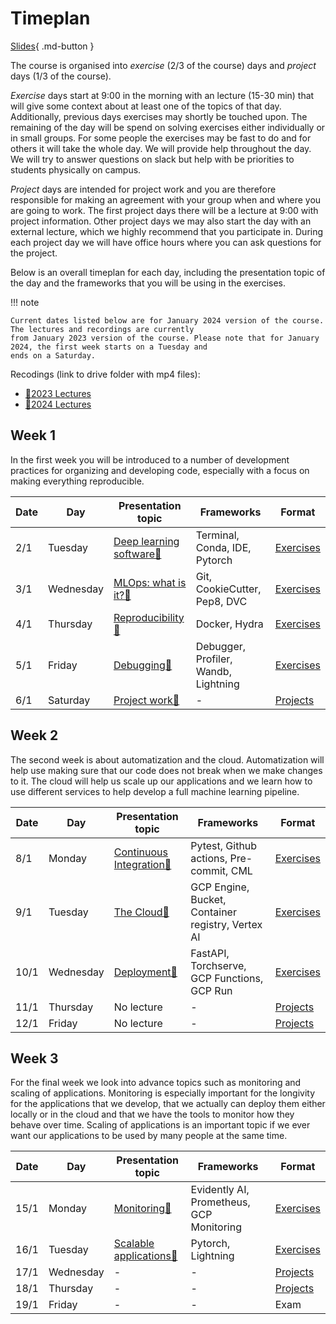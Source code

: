 # Timeplan

[Slides](slides/IntroToTheCourse.pdf){ .md-button }

The course is organised into *exercise* (2/3 of the course) days and *project* days (1/3 of the course).

*Exercise* days start at 9:00 in the morning with an lecture (15-30 min) that will give some context about at least one
of the topics of that day. Additionally, previous days exercises may shortly be touched upon. The remaining of the day
will be spend on solving exercises either individually or in small groups. For some people the exercises may be fast to
do and for others it will take the whole day. We will provide help throughout the day. We will try to answer questions
on slack but help with be priorities to students physically on campus.

*Project* days are intended for project work and you are therefore responsible for making an agreement with your group
when and where you are going to work. The first project days there will be a lecture at 9:00 with project information.
Other project days we may also start the day with an external lecture, which we highly recommend that you participate
in. During each project day we will have office hours where you can ask questions for the project.

Below is an overall timeplan for each day, including the presentation topic of the day and the frameworks that you will
be using in the exercises.

!!! note

    Current dates listed below are for January 2024 version of the course. The lectures and recordings are currently
    from January 2023 version of the course. Please note that for January 2024, the first week starts on a Tuesday and
    ends on a Saturday.

Recodings (link to drive folder with mp4 files):

* [🎥2023 Lectures](https://drive.google.com/drive/folders/1j56XyHoPLjoIEmrVcV_9S1FBkXWZBK0w?usp=sharing)
* [🎥2024 Lectures](https://drive.google.com/drive/folders/1mgLlvfXUT9xdg9EZusgeWAmfpUDSwfL6?usp=sharing)

## Week 1

In the first week you will be introduced to a number of development practices for organizing and developing code,
especially with a focus on making everything reproducible.

Date | Day       | Presentation topic                                                 | Frameworks                           | Format
-----|-----------|--------------------------------------------------------------------|--------------------------------------|-----------
2/1  | Tuesday    | [Deep learning software📝](slides/DeepLearningSoftware.pdf) | Terminal, Conda, IDE, Pytorch        | [Exercises](s1_development_environment/README.md)
3/1  | Wednesday   | [MLOps: what is it?📝](slides/IntroToMLOps.pdf)  | Git, CookieCutter, Pep8, DVC         | [Exercises](s2_organisation_and_version_control/README.md)
4/1  | Thursday | [Reproducibility📝](slides/ReproducibilityAndSoftware.pdf) | Docker, Hydra                        | [Exercises](s3_reproducibility/README.md)
5/1  | Friday  | [Debugging📝](slides/DebuggingML.pdf) | Debugger, Profiler, Wandb, Lightning | [Exercises](s4_debugging_and_logging/README.md)
6/1  | Saturday    | [Project work📝](slides/Projects.pdf) | -                                    | [Projects](projects.md)

## Week 2

The second week is about automatization and the cloud. Automatization will help use making sure that our code
does not break when we make changes to it. The cloud will help us scale up our applications and we learn how to use
different services to help develop a full machine learning pipeline.

Date | Day       | Presentation topic                                              | Frameworks                                        | Format
-----|-----------|-----------------------------------------------------------------|---------------------------------------------------|-----------
8/1  | Monday    | [Continuous Integration📝](slides/ContinuousIntegration.pdf)| Pytest, Github actions, Pre-commit, CML           | [Exercises](s5_continuous_integration/README.md)
9/1 | Tuesday    | [The Cloud📝](slides/Cloud%20Intro.pdf)                    | GCP Engine, Bucket, Container registry, Vertex AI | [Exercises](s6_the_cloud/README.md)
10/1 | Wednesday | [Deployment📝](slides/Deployment.pdf)                      | FastAPI, Torchserve, GCP Functions, GCP Run          | [Exercises](s7_deployment/README.md)
11/1 | Thursday  | No lecture                                                   | -                                                 | [Projects](projects.md)
12/1 | Friday    | No lecture                                               | -                                                 | [Projects](projects.md)

## Week 3

For the final week we look into advance topics such as monitoring and scaling of applications. Monitoring is especially
important for the longivity for the applications that we develop, that we actually can deploy them either
locally or in the cloud and that we have the tools to monitor how they behave over time. Scaling of applications is an
important topic if we ever want our applications to be used by many people at the same time.

Date | Day       | Presentation topic                                                | Frameworks                          | Format
-----|-----------|-------------------------------------------------------------------|-------------------------------------|----------
15/1 | Monday    | [Monitoring📝](slides/Monitoring.pdf)                      | Evidently AI, Prometheus, GCP Monitoring |  [Exercises](s8_monitoring/README.md)
16/1 | Tuesday   | [Scalable applications📝](slides/ScalingApplications.pdf)   | Pytorch, Lightning                  | [Exercises](s9_scalable_applications/README.md)
17/1 | Wednesday | -                                                                 | -                                   | [Projects](projects.md)
18/1 | Thursday  | -                                                                 | -                                   | [Projects](projects.md)
19/1 | Friday    | -                                                                 | -                                   | Exam
